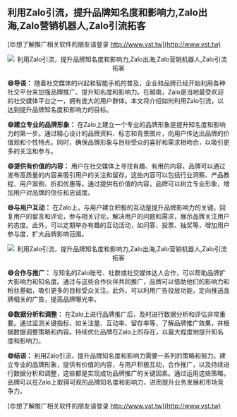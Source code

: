 ## **利用Zalo引流，提升品牌知名度和影响力,Zalo出海,Zalo营销机器人,Zalo引流拓客**

[😍想了解推广相关软件的朋友请登录 http://www.vst.tw](http://www.vst.tw)

 <center><img src="https://vst.tw/MP4/tuiguang/png/4.png" alt="利用Zalo引流，提升品牌知名度和影响力,Zalo出海,Zalo营销机器人,Zalo引流拓客"></center>

**😄导语：**
随着社交媒体的兴起和智能手机的普及，企业和品牌已经开始利用各种社交平台来加强品牌推广、提升知名度和影响力。在越南，Zalo是当地最受欢迎的社交媒体平台之一，拥有庞大的用户群体。本文将介绍如何利用Zalo引流，以达到提升品牌知名度和影响力的目标。

**😄建立专业的品牌形象：**
在Zalo上建立一个专业的品牌形象是提升知名度和影响力的第一步。通过精心设计的品牌资料、标志和背景图片，向用户传达出品牌的价值观和个性特点。同时，确保品牌形象与目标受众的喜好和需求相吻合，以吸引更多的关注和参与。

**😄提供有价值的内容：**
用户在社交媒体上寻找有趣、有用的内容，品牌可以通过发布高质量的内容来吸引用户的关注和留存。这些内容可以包括行业洞察、产品教程、用户案例、折扣优惠等。通过提供有价值的内容，品牌可以树立专业形象，增加用户对品牌的信任和忠诚度。

**😄与用户互动：**
在Zalo上，与用户建立积极的互动是提升品牌影响力的关键。回复用户的留言和评论，参与相关讨论，解决用户的问题和需求，展示品牌关注用户的态度。此外，可以定期举办有趣的互动活动，如问答、投票、抽奖等，增加用户参与度，扩大品牌影响范围。

 <center><img src="https://vst.tw/MP4/tuiguang/png/8.png" alt="利用Zalo引流，提升品牌知名度和影响力,Zalo出海,Zalo营销机器人,Zalo引流拓客"></center>

**😄合作与推广：**
与知名的Zalo账号、社群或社交媒体达人合作，可以帮助品牌扩大影响力和知名度。通过与这些合作伙伴共同推广，品牌可以借助他们的影响力和粉丝基础，吸引更多的目标受众关注。此外，可以利用广告投放功能，定向推送品牌相关的广告，提高品牌曝光率。

**😄数据分析和调整：**
在Zalo上进行品牌推广后，及时进行数据分析和评估非常重要。通过监测关键指标，如关注量、互动率、留存率等，了解品牌推广效果，并根据数据调整策略和内容。持续优化品牌在Zalo上的存在，以最大程度地提升知名度和影响力。

**😄结语：**
利用Zalo引流，提升品牌知名度和影响力需要一系列的策略和努力。建立专业的品牌形象，提供有价值的内容，与用户积极互动，合作推广，以及持续进行数据分析和调整，这些都是实现成功品牌推广的关键因素。通过运用这些策略，品牌可以在Zalo上取得可观的品牌知名度和影响力，进而提升业务发展和市场竞争力。

[😍想了解推广相关软件的朋友请登录 http://www.vst.tw](http://www.vst.tw)



